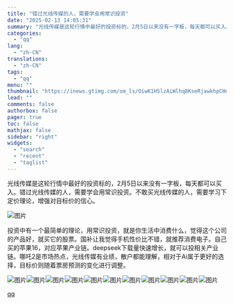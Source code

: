 ```yaml
---
title: "错过光线传媒的人，需要学会用常识投资"
date: "2025-02-13 14:05:31"
summary: "光线传媒是这轮行情中最好的投资标的，2月5日以来没有一字板，每天都可以买入。错过光线传媒的人，需要学..."
categories:
  - "qq"
lang:
  - "zh-CN"
translations:
  - "zh-CN"
tags:
  - "qq"
menu: ""
thumbnail: "https://inews.gtimg.com/om_ls/OiwK1H5lzAiWlhq8KseRjawkhpCHdEy2vQuYYpZM1rp7wAA_640360/0"
lead: ""
comments: false
authorbox: false
pager: true
toc: false
mathjax: false
sidebar: "right"
widgets:
  - "search"
  - "recent"
  - "taglist"
---
```


光线传媒是这轮行情中最好的投资标的，2月5日以来没有一字板，每天都可以买入。错过光线传媒的人，需要学会用常识投资。不敢买光线传媒的人，需要学习下定价理论，增强对目标价的信心。

  


![图片](https://inews.gtimg.com/om_bt/Ort9fcvlrDiYhLD12IWzI-_Tyg9s6qv0pB3zAm_50qhjsAA/641)

  


投资中有一个最简单的理论，用常识投资，就是你生活中消费什么，觉得这个公司的产品好，就买它的股票。国补让我觉得手机性价比不错，就推荐消费电子。自己买的苹果16，对应苹果产业链。deepseek下载量快速增长，就可以投相关产业链。哪吒2是市场热点，光线传媒有业绩，散户都能理解，相对于Ai属于更好的选择，目标价则随着票房预测的变化进行调整。

  


![图片](https://inews.gtimg.com/om_bt/OatRa9CE15Ffq2rEEfPWtlSRkLLX6cXutqPgbds4A1GLkAA/641)![图片](https://inews.gtimg.com/om_bt/OhWEYMznYkJP4jizymkwWE9AT-90FUMHcz9UvWos-mClMAA/641)![图片](https://inews.gtimg.com/om_bt/Osbtsi32MufP12YOsfmoTPCQC6oXw3RrtJW7jeo9gVb1gAA/641)![图片](https://inews.gtimg.com/om_bt/OkQaK4QGcctzlPqpiozm9kfVpLievAaeL7AnpKzDBftcEAA/641)![图片](https://inews.gtimg.com/om_bt/OoAh31dsquMAdbxMpD2pnb2IuMEJL-ayxftL9IqbmJFFoAA/641)![图片](https://inews.gtimg.com/om_bt/Oz5syqMQw-JiYSArvf4ek4DGkk3uyRz5TFZ3wMf7q4HBwAA/641)![图片](https://inews.gtimg.com/om_bt/OgrMDDigi1kCJ_HiPx_6rzc4d_uRCxiHqW3QQJ3c73U7AAA/641)![图片](https://inews.gtimg.com/om_bt/OgFFnKbUkG_bC_33xH1_dagivVP6x7zV0AXHTyANc39XoAA/641)![图片](https://inews.gtimg.com/om_bt/OUuQ44vFEz0ncY_CR6CPaBq907EL2EkNxZbAbcEhdc9ZEAA/641)![图片](https://inews.gtimg.com/om_bt/OhJZ78U6LO-WpVT_oAFQl5vL_tj1bYSvsfP9jg1_NUEK0AA/641)![图片](https://inews.gtimg.com/om_bt/OJe-2M-qB8cwEnfc0qJKci1oPwee3gpPN-O1qyWFsjzbEAA/641)

[qq](https://new.qq.com/rain/a/20250213A04IAG00)
